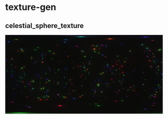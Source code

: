 # texture-gen

## celestial_sphere_texture

![celestial_sphere_texture output](https://github.com/Mushus/texture/blob/master/docs/celestial_sphere_texture.png?raw=true)